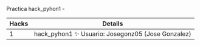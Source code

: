 Practica hack_pyhon1 - 

| Hacks  | Details |
| ------------- | ------------- |
|  1 | hack_pyhon1 ✨ Usuario: Josegonz05 (Jose Gonzalez) |
